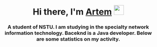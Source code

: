 <h1 align="center">Hi there, I'm <a href="https://github.com/DarlingInSteam" target="_blank">Artem</a> 
<img src="https://github.com/blackcater/blackcater/raw/main/images/Hi.gif" height="32"/></h1>
<h3 align="center">A student of NSTU. I am studying in the specialty network information technology. Baceknd is a Java developer. Below are some statistics on my activity.</h3>
